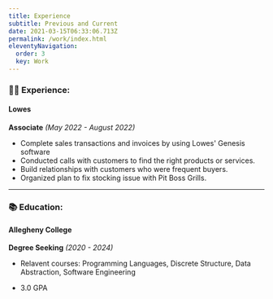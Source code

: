 ```yaml
---
title: Experience
subtitle: Previous and Current 
date: 2021-03-15T06:33:06.713Z
permalink: /work/index.html
eleventyNavigation:
  order: 3
  key: Work
---
```

### 👩‍💻 Experience:
#### Lowes

**Associate** *(May 2022 - August 2022)*

* Complete sales transactions and invoices by using Lowes' Genesis software
* Conducted calls with customers to find the right products or services. 
* Build relationships with customers who were frequent buyers. 
* Organized plan to fix stocking issue with Pit Boss Grills.


- - -

### 📚 Education:

#### Allegheny College 

**Degree Seeking** *(2020 - 2024)*

* Relavent courses: Programming Languages, Discrete Structure, Data Abstraction, Software Engineering 


* 3.0 GPA 

